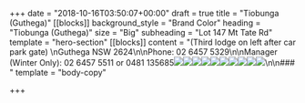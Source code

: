 +++
date = "2018-10-16T03:50:07+00:00"
draft = true
title = "Tiobunga (Guthega)"
[[blocks]]
background_style = "Brand Color"
heading = "Tiobunga (Guthega)"
size = "Big"
subheading = "Lot 147 Mt Tate Rd"
template = "hero-section"
[[blocks]]
content = "(Third lodge on left after car park gate)  \nGuthega NSW 2624\n\nPhone: 02 6457 5329\n\nManager (Winter Only): 02 6457 5511 or 0481 135685![](https://www.brindabellaskiclub.org.au/content/openfile.aspx?fileid=1617)![](https://www.brindabellaskiclub.org.au/content/openfile.aspx?fileid=1618)![](https://www.brindabellaskiclub.org.au/content/openfile.aspx?fileid=1623)![](https://www.brindabellaskiclub.org.au/content/openfile.aspx?fileid=1622)![](https://www.brindabellaskiclub.org.au/content/openfile.aspx?fileid=1627)![](https://www.brindabellaskiclub.org.au/content/openfile.aspx?fileid=1630)![](https://www.brindabellaskiclub.org.au/content/openfile.aspx?fileid=1628)![](https://www.brindabellaskiclub.org.au/content/openfile.aspx?fileid=1620)![](https://www.brindabellaskiclub.org.au/content/openfile.aspx?fileid=1621)![](https://www.brindabellaskiclub.org.au/content/openfile.aspx?fileid=1626)\n\n### "
template = "body-copy"

+++
